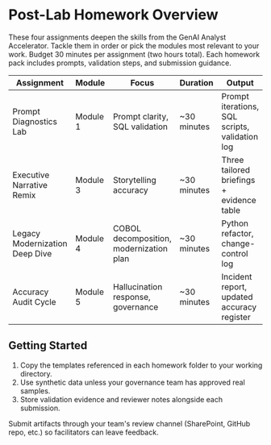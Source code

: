 # Post-Lab Homework Overview

These four assignments deepen the skills from the GenAI Analyst Accelerator. Tackle them in order or pick the modules most relevant to your work. Budget 30 minutes per assignment (two hours total). Each homework pack includes prompts, validation steps, and submission guidance.

| Assignment | Module | Focus | Duration | Output |
| --- | --- | --- | --- | --- |
| Prompt Diagnostics Lab | Module 1 | Prompt clarity, SQL validation | ~30 minutes | Prompt iterations, SQL scripts, validation log |
| Executive Narrative Remix | Module 3 | Storytelling accuracy | ~30 minutes | Three tailored briefings + evidence table |
| Legacy Modernization Deep Dive | Module 4 | COBOL decomposition, modernization plan | ~30 minutes | Python refactor, change-control log |
| Accuracy Audit Cycle | Module 5 | Hallucination response, governance | ~30 minutes | Incident report, updated accuracy register |

## Getting Started

1. Copy the templates referenced in each homework folder to your working directory.
2. Use synthetic data unless your governance team has approved real samples.
3. Store validation evidence and reviewer notes alongside each submission.

Submit artifacts through your team's review channel (SharePoint, GitHub repo, etc.) so facilitators can leave feedback.
